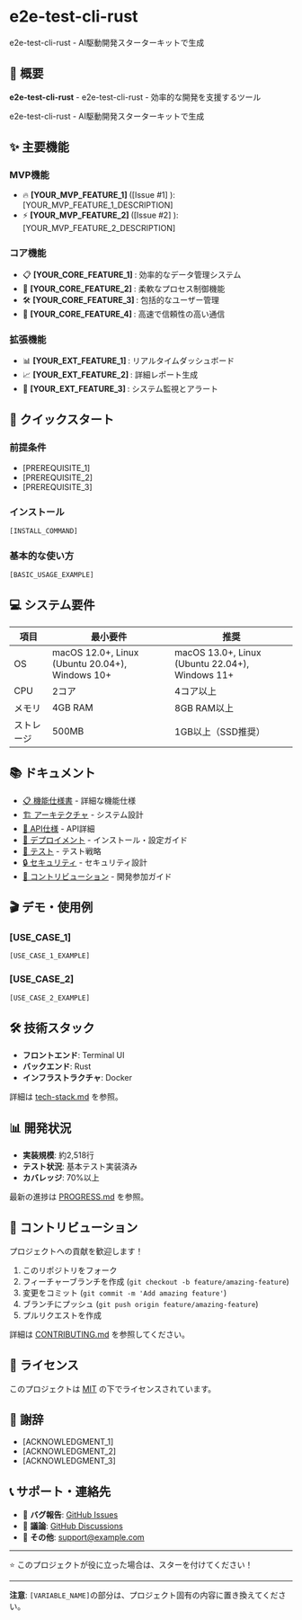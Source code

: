 # e2e-test-cli-rust

e2e-test-cli-rust - AI駆動開発スターターキットで生成

## 🎯 概要

**e2e-test-cli-rust** - e2e-test-cli-rust - 効率的な開発を支援するツール

e2e-test-cli-rust - AI駆動開発スターターキットで生成

## ✨ 主要機能

### MVP機能
- 🔥 **[YOUR_MVP_FEATURE_1] <!-- 例: コマンド実行 -->** ([Issue #1] <!-- GitHubイシュー番号 -->): [YOUR_MVP_FEATURE_1_DESCRIPTION] <!-- 例: 効率的なコマンドライン処理 -->
- ⚡ **[YOUR_MVP_FEATURE_2] <!-- 例: ファイル操作 -->** ([Issue #2] <!-- GitHubイシュー番号 -->): [YOUR_MVP_FEATURE_2_DESCRIPTION] <!-- 例: 安全なファイル操作機能 -->

### コア機能
- 📋 **[YOUR_CORE_FEATURE_1] <!-- 例: コマンドパーサー -->**: 効率的なデータ管理システム
- 🔄 **[YOUR_CORE_FEATURE_2] <!-- 例: ファイルI/O -->**: 柔軟なプロセス制御機能
- 🛠️ **[YOUR_CORE_FEATURE_3] <!-- 例: エラーハンドリング -->**: 包括的なユーザー管理
- 🔗 **[YOUR_CORE_FEATURE_4] <!-- 例: 設定管理 -->**: 高速で信頼性の高い通信

### 拡張機能
- 📊 **[YOUR_EXT_FEATURE_1] <!-- 例: プラグインシステム -->**: リアルタイムダッシュボード
- 📈 **[YOUR_EXT_FEATURE_2] <!-- 例: バッチ処理 -->**: 詳細レポート生成
- 📝 **[YOUR_EXT_FEATURE_3] <!-- 例: ログ管理 -->**: システム監視とアラート

## 🚀 クイックスタート

### 前提条件
- [PREREQUISITE_1]
- [PREREQUISITE_2]
- [PREREQUISITE_3]

### インストール

```bash
[INSTALL_COMMAND]
```

### 基本的な使い方

```bash
[BASIC_USAGE_EXAMPLE]
```

## 💻 システム要件

| 項目 | 最小要件 | 推奨 |
|------|----------|------|
| OS | macOS 12.0+, Linux (Ubuntu 20.04+), Windows 10+ | macOS 13.0+, Linux (Ubuntu 22.04+), Windows 11+ |
| CPU | 2コア | 4コア以上 |
| メモリ | 4GB RAM | 8GB RAM以上 |
| ストレージ | 500MB | 1GB以上（SSD推奨） |

## 📚 ドキュメント

- [📋 機能仕様書](docs/FEATURE-SPEC.md) - 詳細な機能仕様
- [🏗️ アーキテクチャ](docs/ARCHITECTURE.md) - システム設計
- [🔌 API仕様](docs/API.md) - API詳細
- [🔧 デプロイメント](docs/DEPLOYMENT.md) - インストール・設定ガイド
- [🧪 テスト](docs/TESTING.md) - テスト戦略
- [🔒 セキュリティ](docs/SECURITY.md) - セキュリティ設計
- [👥 コントリビューション](docs/CONTRIBUTING.md) - 開発参加ガイド

## 🎬 デモ・使用例

### [USE_CASE_1]

```bash
[USE_CASE_1_EXAMPLE]
```

### [USE_CASE_2]

```bash
[USE_CASE_2_EXAMPLE]
```

## 🛠️ 技術スタック

- **フロントエンド**: Terminal UI
- **バックエンド**: Rust
- **インフラストラクチャ**: Docker

詳細は [tech-stack.md](docs/tech-stack.md) を参照。

## 📊 開発状況

- **実装規模**: 約2,518行
- **テスト状況**: 基本テスト実装済み
- **カバレッジ**: 70%以上

最新の進捗は [PROGRESS.md](docs/PROGRESS.md) を参照。

## 🤝 コントリビューション

プロジェクトへの貢献を歓迎します！

1. このリポジトリをフォーク
2. フィーチャーブランチを作成 (`git checkout -b feature/amazing-feature`)
3. 変更をコミット (`git commit -m 'Add amazing feature'`)
4. ブランチにプッシュ (`git push origin feature/amazing-feature`)
5. プルリクエストを作成

詳細は [CONTRIBUTING.md](docs/CONTRIBUTING.md) を参照してください。

## 📄 ライセンス

このプロジェクトは [MIT](LICENSE) の下でライセンスされています。

## 🙏 謝辞

- [ACKNOWLEDGMENT_1]
- [ACKNOWLEDGMENT_2]
- [ACKNOWLEDGMENT_3]

## 📞 サポート・連絡先

- 🐛 **バグ報告**: [GitHub Issues](https://github.com/your-username/e2e-test-cli-rust/issues)
- 💬 **議論**: [GitHub Discussions](https://github.com/your-username/e2e-test-cli-rust/discussions)
- 📧 **その他**: support@example.com

---

⭐ このプロジェクトが役に立った場合は、スターを付けてください！

---

**注意**: `[VARIABLE_NAME]`の部分は、プロジェクト固有の内容に置き換えてください。